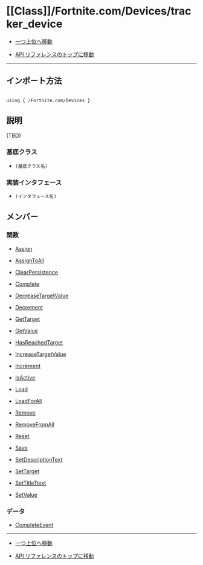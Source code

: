 # [[Class]]/Fortnite.com/Devices/tracker_device

- [一つ上位へ移動](../main.md)

- [API リファレンスのトップに移動](/main.md)

---

## インポート方法

```verse

using { /Fortnite.com/Devices }

```

## 説明

(TBD)

### 基底クラス

- `(基底クラス名)`

### 実装インタフェース

- `(インタフェース名)`

## メンバー

### 関数

- [Assign](./F_Assign/main.md)

- [AssignToAll](./F_AssignToAll/main.md)

- [ClearPersistence](./F_ClearPersistence/main.md)

- [Complete](./F_Complete/main.md)

- [DecreaseTargetValue](./F_DecreaseTargetValue/main.md)

- [Decrement](./F_Decrement/main.md)

- [GetTarget](./F_GetTarget/main.md)

- [GetValue](./F_GetValue/main.md)

- [HasReachedTarget](./F_HasReachedTarget/main.md)

- [IncreaseTargetValue](./F_IncreaseTargetValue/main.md)

- [Increment](./F_Increment/main.md)

- [IsActive](./F_IsActive/main.md)

- [Load](./F_Load/main.md)

- [LoadForAll](./F_LoadForAll/main.md)

- [Remove](./F_Remove/main.md)

- [RemoveFromAll](./F_RemoveFromAll/main.md)

- [Reset](./F_Reset/main.md)

- [Save](./F_Save/main.md)

- [SetDescriptionText](./F_SetDescriptionText/main.md)

- [SetTarget](./F_SetTarget/main.md)

- [SetTitleTtext](./F_SetTitleTtext/main.md)

- [SetValue](./F_SetValue/main.md)

### データ

- [CompleteEvent](./D_CompleteEvent/main.md)

---

- [一つ上位へ移動](../main.md)

- [API リファレンスのトップに移動](/main.md)

